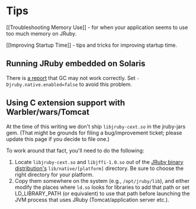 # Tips

[[Troubleshooting Memory Use]] - for when your application seems to use too much memory on JRuby.

[[Improving Startup Time]] - tips and tricks for improving startup time.

## Running JRuby embedded on Solaris
There is [a report](http://bugs.jruby.org/6090) that GC may not work correctly. Set `-Djruby.native.enabled=false` to avoid this problem.

## Using C extension support with Warbler/wars/Tomcat

At the time of this writing we don't ship `libjruby-cext.so` in the jruby-jars gem. (That might be grounds for filing a bug/improvement ticket; please update this page if you decide to file one.)

To work around that fact, you'll need to do the following:

1. Locate `libjruby-cext.so` and `libjffi-1.0.so` out of the [JRuby binary distribution's][dist] `lib/native/[platform]` directory. Be sure to choose the right directory for your platform.
2. Copy them somewhere on the system (e.g., `/opt/jruby/lib`), and either modify the places where `ld.so` looks for libraries to add that path or set LD_LIBRARY_PATH (or equivalent) to use that path before launching the JVM process that uses JRuby (Tomcat/application server etc.).

[dist]: http://ci.jruby.org/job/jruby-dist-release/ws/dist/jruby-bin-1.6.7/lib/native/